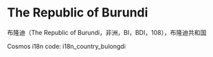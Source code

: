 # The Republic of Burundi

布隆迪（The Republic of Burundi，非洲，BI，BDI，108），布隆迪共和国

Cosmos i18n code: i18n_country_bulongdi